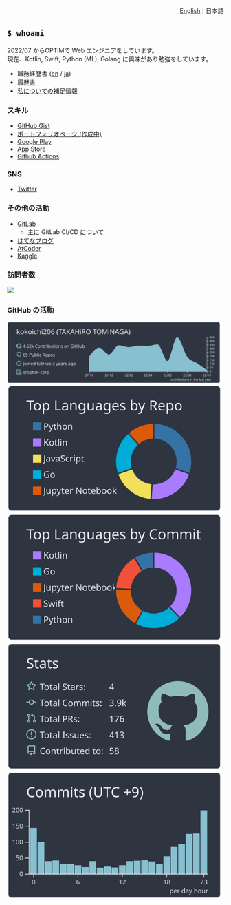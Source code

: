 <p align="right"> 
    <a href="./README.md">English</a> | 日本語
</p>

## `$ whoami`

2022/07 からOPTiMで Web エンジニアをしています。  
現在、Kotlin, Swift, Python (ML), Golang に興味があり勉強をしています。

- 職務経歴書 ([en](./aboutme/work_experience_en.md) / [ja](./aboutme/work_experience.md))
- [履歴書](./aboutme/resume.md)
- [私についての補足情報](./aboutme/)

### スキル

- [GitHub Gist](https://gist.github.com/kokoichi206)
- [ポートフォリオページ (作成中)](https://kokoichi206.github.io/kokoichi-portfolio/)
- [Google Play](https://play.google.com/store/apps/developer?id=Takahiro+Tominaga)
- [App Store](https://apps.apple.com/us/developer/takahiro-tominaga/id1619527887)
- [Github Actions](https://github.com/marketplace?type=actions&query=kokoichi206+)

### SNS

- [Twitter](https://twitter.com/sZfRQcRF6A2kZpJ)

### その他の活動

- [GitLab](https://gitlab.com/kokoichi206)
  - 主に GitLab CI/CD について
- [はてなブログ](https://koko206.hatenablog.com/archive)
- [AtCoder](https://atcoder.jp/users/kokoichi26)
- [Kaggle](https://www.kaggle.com/kokoichi)

### 訪問者数

[![](https://kokoichi0206.mydns.jp/cgi-bin/counter)](https://github.com/kokoichi206/cgi/issues/3)

### GitHub の活動

[![](https://raw.githubusercontent.com/kokoichi206/kokoichi206/main/profile-summary-card-output/nord_dark/0-profile-details.svg)](https://github.com/vn7n24fzkq/github-profile-summary-cards)
[![](https://raw.githubusercontent.com/kokoichi206/kokoichi206/main/profile-summary-card-output/nord_dark/1-repos-per-language.svg)](https://github.com/vn7n24fzkq/github-profile-summary-cards) [![](https://raw.githubusercontent.com/kokoichi206/kokoichi206/main/profile-summary-card-output/nord_dark/2-most-commit-language.svg)](https://github.com/vn7n24fzkq/github-profile-summary-cards)
[![](https://raw.githubusercontent.com/kokoichi206/kokoichi206/main/profile-summary-card-output/nord_dark/3-stats.svg)](https://github.com/vn7n24fzkq/github-profile-summary-cards) [![](https://raw.githubusercontent.com/kokoichi206/kokoichi206/main/profile-summary-card-output/nord_dark/4-productive-time.svg)](https://github.com/vn7n24fzkq/github-profile-summary-cards)
